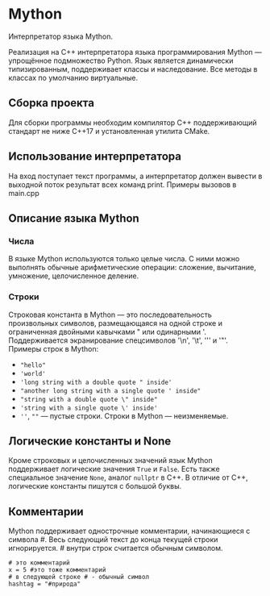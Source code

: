 # Mython

Интерпретатор языка Mython.

Реализация на C++ интерпретатора языка программирования Mython — упрощённое подмножество Python. Язык является динамически типизированным, поддерживает классы и наследование. Все методы в классах по умолчанию виртуальные.

## Сборка проекта
Для сборки программы необходим компилятор С++ поддерживающий стандарт не ниже С++17 и установленная утилита CMake.

## Использование интерпретатора
На вход поступает текст программы, а интерпретатор должен вывести в выходной поток результат всех команд print. Примеры вызовов в main.cpp

## Описание языка Mython
### Числа
В языке Mython используются только целые числа. С ними можно выполнять обычные арифметические операции: сложение, вычитание, умножение, целочисленное деление.

### Строки
Строковая константа в Mython — это последовательность произвольных символов, размещающаяся на одной строке и ограниченная двойными кавычками " или одинарными '. Поддерживается экранирование спецсимволов '\n', '\t', '\'' и '\"'. Примеры строк в Mython:

- `` "hello" ``
- `` 'world' ``
- `` 'long string with a double quote " inside' ``
- `` "another long string with a single quote ' inside" ``
- `` "string with a double quote \" inside" ``
- `` 'string with a single quote \' inside' ``
- `` '' ``, `` "" `` — пустые строки. Строки в Mython — неизменяемые.

## Логические константы и None
Кроме строковых и целочисленных значений язык Mython поддерживает логические значения `` True `` и `` False ``. Есть также специальное значение `` None ``, аналог `` nullptr `` в С++. В отличие от C++, логические константы пишутся с большой буквы.

## Комментарии
Mython поддерживает однострочные комментарии, начинающиеся с символа #. Весь следующий текст до конца текущей строки игнорируется. # внутри строк считается обычным символом.
```
# это комментарий
x = 5 #это тоже комментарий
# в следующей строке # - обычный символ
hashtag = "#природа"
```

